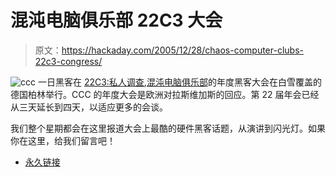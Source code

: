 # 混沌电脑俱乐部 22C3 大会

> 原文：<https://hackaday.com/2005/12/28/chaos-computer-clubs-22c3-congress/>

![ccc](img/860b115258ef831a08219762dc203773.png)
一日黑客在 [22C3:私人调查](http://events.ccc.de/congress/2005/),[混沌电脑俱乐部](https://www.ccc.de/)的年度黑客大会在白雪覆盖的德国柏林举行。CCC 的年度大会是欧洲对拉斯维加斯的回应。第 22 届年会已经从三天延长到四天，以适应更多的会谈。

我们整个星期都会在这里报道大会上最酷的硬件黑客话题，从演讲到闪光灯。如果你在这里，给我们留言吧！

*   [永久链接](http://events.ccc.de/congress/2005/)